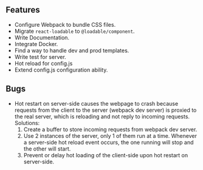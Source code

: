 ## Features
- Configure Webpack to bundle CSS files.
- Migrate `react-loadable` to `@loadable/component`.
- Write Documentation.
- Integrate Docker.
- Find a way to handle dev and prod templates.
- Write test for server.
- Hot reload for config.js
- Extend config.js configuration ability.

## Bugs
- Hot restart on server-side causes the webpage to crash because requests from the client to the server (webpack dev server) is proxied to the real server, which is reloading and not reply to incoming requests. Solutions:
    1. Create a buffer to store incoming requests from webpack dev server.
    2. Use 2 instances of the server, only 1 of them run at a time. Whenever a server-side hot reload event occurs, the one running will stop and the other will start.
    3. Prevent or delay hot loading of the client-side upon hot restart on server-side.